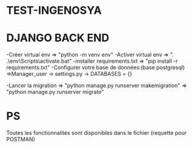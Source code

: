 # TEST-INGENOSYA
# DJANGO BACK END
-Créer virtual env => "python -m venv env"
-Activer virtual env => ". .\env\Scripts\activate.bat"
-installer requirements.txt => "pip install -r requirements.txt"
-Configurer votre base de données:(base postgresql)
    =>Manager_user -> settings.py -> DATABASES = {}

-Lancer la migration => "python manage.py runserver makemigration"
                     => "python manage.py runserver migrate"


# PS
Toutes les fonctionnalités sont disponibles dans le fichier (requette pour POSTMAN)
